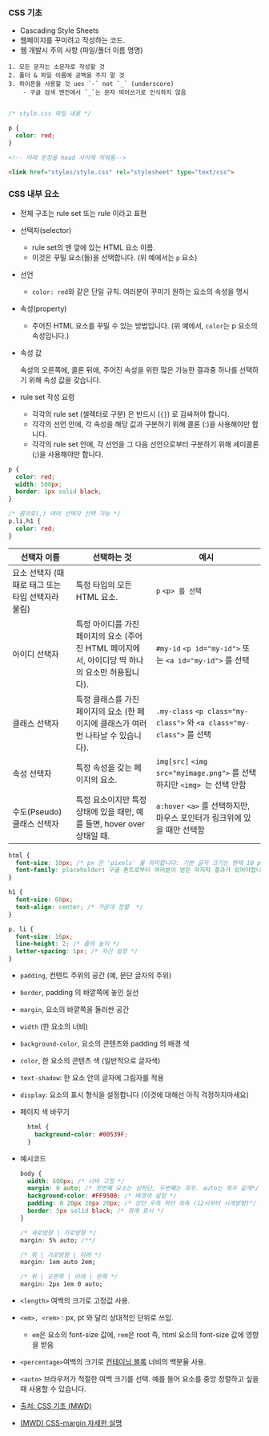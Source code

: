 ### CSS 기초

- Cascading Style Sheets
- 웹페이지를 꾸미려고 작성하는 코드.
- 웹 개발시 주의 사항 (파일/폴더 이름 명명)

```
1. 모든 문자는 소문자로 작성할 것 
2. 폴더 & 파일 이름에 공백을 주지 말 것
3. 하이픈을 사용할 것 ues `-` not `_` (underscore)
	- 구글 검색 엔진에서 `_`는 문자 띄어쓰기로 인식하지 않음
    
```

```css
/* style.css 파일 내용 */

p {
  color: red;
}
```

```html
<!-- 아래 문장을 head 사이에 끼워둠-->

<link href="styles/style.css" rel="stylesheet" type="text/css">
```



### CSS 내부 요소

- 전체 구조는 rule set 또는 rule 이라고 표현

- 선택자(selector)

  - rule set의 맨 앞에 있는 HTML 요소 이름. 
  - 이것은 꾸밀 요소(들)을 선택합니다. (위 예에서는 `p` 요소)

- 선언

  - `color: red`와 같은 단일 규칙. 여러분이 꾸미기 원하는 요소의 속성을 명시

- 속성(property)

  - 주어진 HTML 요소를 꾸밀 수 있는 방법입니다. (위 예에서, `color`는 p 요소의 속성입니다.)

- 속성 값

  속성의 오른쪽에, 콜론 뒤에, 주어진 속성을 위한 많은 가능한 결과중 하나를 선택하기 위해 속성 값을 갖습니다.

- rule set 작성 요령

  - 각각의 rule set (셀렉터로 구분) 은 반드시 (`{}`) 로 감싸져야 합니다.
  - 각각의 선언 안에, 각 속성을 해당 값과 구분하기 위해 콜론 (:)을 사용해야만 합니다.
  - 각각의 rule set 안에, 각 선언을 그 다음 선언으로부터 구분하기 위해 세미콜론 (;)을 사용해야만 합니다.

```css
p {
  color: red;
  width: 500px;
  border: 1px solid black;
}

/* 콤마로(,) 여러 선택자 선택 가능 */
p,li,h1 {
  color: red;
}


```



| 선택자 이름                                       | 선택하는 것                                                  | 예시                                                         |
| ------------------------------------------------- | ------------------------------------------------------------ | ------------------------------------------------------------ |
| 요소 선택자 (때때로 태그 또는 타입 선택자라 불림) | 특정 타입의 모든 HTML 요소.                                  | `p` `<p> 를 선택`                                            |
| 아이디 선택자                                     | 특정 아이디를 가진 페이지의 요소 (주어진 HTML 페이지에서, 아이디당 딱 하나의 요소만 허용됩니다). | `#my-id` `<p id="my-id">` 또는 `<a id="my-id">` 를 선택      |
| 클래스 선택자                                     | 특정 클래스를 가진 페이지의 요소 (한 페이지에 클래스가 여러번 나타날 수 있습니다). | `.my-class` `<p class="my-class">` 와 `<a class="my-class">` 를 선택 |
| 속성 선택자                                       | 특정 속성을 갖는 페이지의 요소.                              | `img[src]` `<img src="myimage.png">` 를 선택하지만 `<img> `는 선택 안함 |
| 수도(Pseudo) 클래스 선택자                        | 특정 요소이지만 특정 상태에 있을 때만, 예를 들면, hover over 상태일 때. | `a:hover` `<a>` 를 선택하지만, 마우스 포인터가 링크위에 있을 때만 선택함 |



```css
html {
  font-size: 10px; /* px 은 'pixels' 를 의미합니다: 기본 글자 크기는 현재 10 pixels 높이입니다. */
  font-family: placeholder: 구글 폰트로부터 여러분이 얻은 마지막 결과가 있어야합니다.
}

h1 {
  font-size: 60px;
  text-align: center; /* 가운데 정렬  */
}

p, li {
  font-size: 16px;
  line-height: 2; /* 줄의 높이 */
  letter-spacing: 1px; /* 자간 설정 */
}

```



- `padding`, 컨텐트 주위의 공간 (예, 문단 글자의 주위)
- `border`, padding 의 바깥쪽에 놓인 실선
- `margin`, 요소의 바깥쪽을 둘러싼 공간
- `width` (한 요소의 너비)
- `background-color`, 요소의 콘텐츠와 padding 의 배경 색
- `color`, 한 요소의 콘텐츠 색 (일반적으로 글자색)
- `text-shadow`: 한 요소 안의 글자에 그림자를 적용
- `display`: 요소의 표시 형식을 설정합니다 (이것에 대해선 아직 걱정하지마세요)

- 페이지 색 바꾸기

  ```css
    html {
      background-color: #00539F;
    }
    ```

- 예시코드

  ```css
  body {
    width: 600px; /* 너비 고정 */
    margin: 0 auto; /* 첫번째 요소는 상하단, 두번째는 좌우. auto는 좌우 같게*/
    background-color: #FF9500; /* 배경색 설정 */
    padding: 0 20px 20px 20px; /* 상단 우측 하단 좌측 (12시부터 시계방향)*/
    border: 5px solid black; /* 경계 표시 */
  }
  ```

  ```css
  /* 세로방향 | 가로방향 */
  margin: 5% auto; /**/
  
  /* 위 | 가로방향 | 아래 */
  margin: 1em auto 2em;
  
  /* 위 | 오른쪽 | 아래 | 왼쪽 */
  margin: 2px 1em 0 auto;
  ```

- `<length>` 여백의 크기로 고정값 사용.

- `<em>, <rem>` : px, pt 와 달리 상대적인 단위로 쓰임. 

  - `em`은 요소의 font-size 값에, `rem`은 root 즉, html 요소의 font-size 값에 영향을 받음
- `<percentage>`여백의 크기로 [컨테이닝 블록](https://developer.mozilla.org/ko/docs/Web/CSS/Containing_block) 너비의 백분율 사용.

- `<auto>` 브라우저가 적절한 여백 크기를 선택. 예를 들어 요소를 중앙 정렬하고 싶을 때 사용할 수 있습니다.



- [출처: CSS 기초 (MWD)](https://developer.mozilla.org/ko/docs/Learn/Getting_started_with_the_web/CSS_basics)

- [(MWD) CSS-margin 자세한 설명](https://developer.mozilla.org/ko/docs/Web/CSS/margin#values)